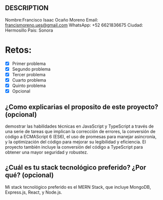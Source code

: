 ## DESCRIPTION

Nombre:Francisco Isaac Ocaño Moreno 
Email: francismoreno.ues@gmail.com 
WhatsApp: +52 6621836675
Ciudad: Hermosillo
Pais: Sonora

# Retos:
  - [x] Primer problema
  - [X] Segundo problema
  - [x] Tercer problema
  - [x] Cuarto problema
  - [x] Quinto problema
  - [x] Opcional

## ¿Como explicarias el proposito de este proyecto? (opcional)
 demostrar las habilidades técnicas en JavaScript y TypeScript a través de una serie de tareas
 que implican la corrección de errores, la conversión de código a ECMAScript 6 (ES6), 
 el uso de promesas para manejar asincronía, y la optimización del código para mejorar su legibilidad y eficiencia. 
 El proyecto también incluye la conversión del código a TypeScript para obtener una mayor seguridad y robustez.

## ¿Cuál es tu stack tecnológico preferido? ¿Por qué? (opcional)
Mi stack tecnológico preferido es el MERN Stack, que incluye MongoDB, Express.js, React, y Node.js.